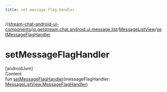 ```yaml
---
title: set-message-flag-handler
---
```

//[stream-chat-android-ui-components](../../../index.md)/[io.getstream.chat.android.ui.message.list](../index.md)/[MessageListView](index.md)/[setMessageFlagHandler](setMessageFlagHandler.md)



# setMessageFlagHandler  
[androidJvm]  
Content  
fun [setMessageFlagHandler](setMessageFlagHandler.md)(messageFlagHandler: [MessageListView.MessageFlagHandler](MessageFlagHandler/index.md))  



